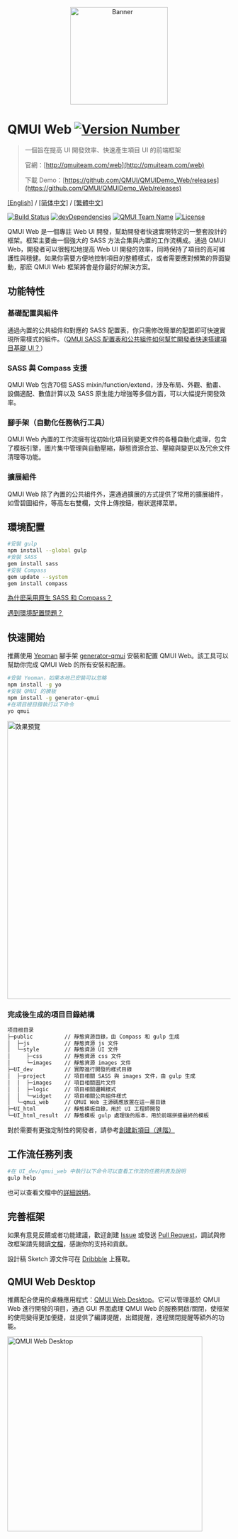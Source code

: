 <p align="center">
  <img src="https://raw.githubusercontent.com/QMUI/QMUIDemo_Web/master/public/style/images/independent/BannerForGithub_2x.png" width="220" alt="Banner" />
</p>

# QMUI Web [![Version Number](https://img.shields.io/npm/v/generator-qmui.svg?style=flat)](https://github.com/QMUI/QMUI_Web/ "Version Number")
> 一個旨在提高 UI 開發效率、快速產生項目 UI 的前端框架
>
> 官網：[http://qmuiteam.com/web](http://qmuiteam.com/web)
>
> 下載 Demo：[https://github.com/QMUI/QMUIDemo_Web/releases](https://github.com/QMUI/QMUIDemo_Web/releases)

[[English]](https://github.com/QMUI/QMUI_Web/tree/master/docs-translations/en-US/README.md) / [[简体中文]](https://github.com/QMUI/QMUI_Web/blob/master/README.md) / [[繁體中文]](//github.com/QMUI/QMUI_Web/tree/master/docs-translations/zh-TW/README.md)

[![Build Status](https://travis-ci.org/QMUI/QMUI_Web.svg?branch=master)](https://travis-ci.org/QMUI/QMUI_Web "Build Status")
[![devDependencies](https://img.shields.io/david/dev/QMUI/qmui_web.svg?style=flat)](https://ci.appveyor.com/project/QMUI/qmui_web "devDependencies")
[![QMUI Team Name](https://img.shields.io/badge/Team-QMUI-brightgreen.svg?style=flat)](https://github.com/QMUI "QMUI Team")
[![License](https://img.shields.io/badge/license-MIT-blue.svg?style=flat)](http://opensource.org/licenses/MIT "Feel free to contribute.")

QMUI Web 是一個專註 Web UI 開發，幫助開發者快速實現特定的一整套設計的框架。框架主要由一個強大的 SASS 方法合集與內置的工作流構成。通過 QMUI Web，開發者可以很輕松地提高 Web UI 開發的效率，同時保持了項目的高可維護性與穩健。如果你需要方便地控制項目的整體樣式，或者需要應對頻繁的界面變動，那麽 QMUI Web 框架將會是你最好的解決方案。

## 功能特性

### 基礎配置與組件
通過內置的公共組件和對應的 SASS 配置表，你只需修改簡單的配置即可快速實現所需樣式的組件。（[QMUI SASS 配置表和公共組件如何幫忙開發者快速搭建項目基礎 UI？](https://github.com/QMUI/QMUI_Web/wiki/Q&A#qmui-sass-%E9%85%8D%E7%BD%AE%E8%A1%A8%E5%92%8C%E5%85%AC%E5%85%B1%E7%BB%84%E4%BB%B6%E5%A6%82%E4%BD%95%E5%B8%AE%E5%BF%99%E5%BC%80%E5%8F%91%E8%80%85%E5%BF%AB%E9%80%9F%E6%90%AD%E5%BB%BA%E9%A1%B9%E7%9B%AE%E5%9F%BA%E7%A1%80-ui)）

### SASS 與 Compass 支援
QMUI Web 包含70個 SASS mixin/function/extend，涉及布局、外觀、動畫、設備適配、數值計算以及 SASS 原生能力增強等多個方面，可以大幅提升開發效率。

### 腳手架（自動化任務執行工具）
QMUI Web 內置的工作流擁有從初始化項目到變更文件的各種自動化處理，包含了模板引擎，圖片集中管理與自動壓縮，靜態資源合並、壓縮與變更以及冗余文件清理等功能。

### 擴展組件
QMUI Web 除了內置的公共組件外，還通過擴展的方式提供了常用的擴展組件，如雪碧圖組件，等高左右雙欄，文件上傳按鈕，樹狀選擇菜單。

## 環境配置

```bash
#安裝 gulp
npm install --global gulp
#安裝 SASS
gem install sass
#安裝 Compass
gem update --system
gem install compass
```
[為什麽采用原生 SASS 和 Compass？](https://github.com/QMUI/QMUI_Web/wiki/Q&A#%E4%B8%BA%E4%BB%80%E4%B9%88%E9%87%87%E7%94%A8%E5%8E%9F%E7%94%9F-sass-%E5%92%8C-compass)

[遇到環境配置問題？](https://github.com/QMUI/QMUI_Web/wiki/Q&A#%E9%81%87%E5%88%B0%E7%8E%AF%E5%A2%83%E9%85%8D%E7%BD%AE%E9%97%AE%E9%A2%98)

## 快速開始
推薦使用 [Yeoman](http://yeoman.io/) 腳手架 [generator-qmui](https://github.com/QMUI/generator-qmui) 安裝和配置 QMUI Web。該工具可以幫助你完成 QMUI Web 的所有安裝和配置。

```bash
#安裝 Yeoman，如果本地已安裝可以忽略
npm install -g yo
#安裝 QMUI 的模板
npm install -g generator-qmui
#在項目根目錄執行以下命令
yo qmui
```
<img src="https://raw.githubusercontent.com/QMUI/QMUIDemo_Web/master/public/style/images/independent/Generator.gif" width="628" alt="效果預覽" />

### 完成後生成的項目目錄結構
```bash
项目根目录
├─public          // 靜態資源目錄，由 Compass 和 gulp 生成
│  ├─js           // 靜態資源 js 文件
│  └─style        // 靜態資源 UI 文件
│     ├─css       // 靜態資源 css 文件
│     └─images    // 靜態資源 images 文件
├─UI_dev          // 實際進行開發的樣式目錄
│  ├─project      // 項目相關 SASS 與 images 文件，由 gulp 生成
│  │  ├─images    // 項目相關圖片文件
│  │  ├─logic     // 項目相關邏輯樣式
│  │  └─widget    // 項目相關公共組件樣式
│  └─qmui_web     // QMUI Web 主源碼應放置在這一層目錄
├─UI_html         // 靜態模板目錄，用於 UI 工程師開發
└─UI_html_result  // 靜態模板 gulp 處理後的版本，用於前端拼接最終的模板
```

對於需要有更強定制性的開發者，請參考[創建新項目（進階）](http://qmuiteam.com/web/page/start.html#qui_createProject)

## 工作流任務列表

```bash
#在 UI_dev/qmui_web 中執行以下命令可以查看工作流的任務列表及說明
gulp help
```

也可以查看文檔中的[詳細說明](http://qmuiteam.com/web/page/scaffold.html)。

## 完善框架
如果有意見反饋或者功能建議，歡迎創建 [Issue](https://github.com/QMUI/QMUI_Web/issues) 或發送 [Pull Request](https://github.com/QMUI/QMUI_Web/pulls)，調試與修改框架請先閱讀[文檔](http://qmuiteam.com/web/page/start.html#qui_frameworkImprove)，感謝你的支持和貢獻。

設計稿 Sketch 源文件可在 [Dribbble](https://dribbble.com/shots/2895907-QMUI-Logo) 上獲取。

## QMUI Web Desktop

推薦配合使用的桌機應用程式：[QMUI Web Desktop](https://github.com/QMUI/QMUI_Web_desktop)。它可以管理基於 QMUI Web 進行開發的項目，通過 GUI 界面處理 QMUI Web 的服務開啟/關閉，使框架的使用變得更加便捷，並提供了編譯提醒，出錯提醒，進程關閉提醒等額外的功能。

<img src="https://raw.githubusercontent.com/QMUI/QMUIDemo_Web/master/public/style/images/independent/App_2x.png" width="440" alt="QMUI Web Desktop" />
